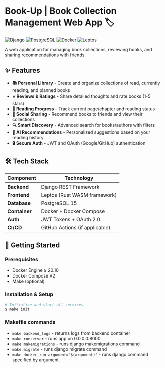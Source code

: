# Book-Up | Book Collection Management Web App 🏷️

[![Django](https://img.shields.io/badge/Django-092E20?style=for-the-badge&logo=django&logoColor=white)](https://www.djangoproject.com/)
[![PostgreSQL](https://img.shields.io/badge/PostgreSQL-316192?style=for-the-badge&logo=postgresql&logoColor=white)](https://www.postgresql.org/)
[![Docker](https://img.shields.io/badge/Docker-2CA5E0?style=for-the-badge&logo=docker&logoColor=white)](https://www.docker.com/)
[![Leptos](https://img.shields.io/badge/Leptos-0.1.0-blue?style=for-the-badge)](https://leptos.dev/)

A web application for managing book collections, reviewing books, and sharing recommendations with friends.

## ✨ Features

- **📚 Personal Library** - Create and organize collections of read, currently reading, and planned books
- **⭐ Reviews & Ratings** - Share detailed thoughts and rate books (1-5 stars)
- **📖 Reading Progress** - Track current page/chapter and reading status
- **👥 Social Sharing** - Recommend books to friends and view their collections
- **🔍 Smart Discovery** - Advanced search for books/authors with filters
- **🎯 AI Recommendations** - Personalized suggestions based on your reading history
- **🔒 Secure Auth** - JWT and OAuth (Google/GitHub) authentication

## 🛠️ Tech Stack

| Component        | Technology                          |
|------------------|-------------------------------------|
| **Backend**      | Django REST Framework               |
| **Frontend**     | Leptos (Rust WASM framework)        |
| **Database**     | PostgreSQL 15                       |
| **Container**    | Docker + Docker Compose             |
| **Auth**         | JWT Tokens + OAuth 2.0              |
| **CI/CD**        | GitHub Actions (if applicable)      |

## 🚀 Getting Started

### Prerequisites
- Docker Engine ≥ 20.10
- Docker Compose V2
- Make (optional)

### Installation & Setup
```bash
# Initialize and start all services
$ make init
```
### Makefile commands
  - `make backend_logs` - returns logs from backend container
  - `make runserver` - runs app on 0.0.0.0:8000
  - `make makemigrations` - runs django makemigrations command
  - `make migrate` - runs django migrate command
  - `make docker_run argument="$(argument)"` - runs django command specified by argument
